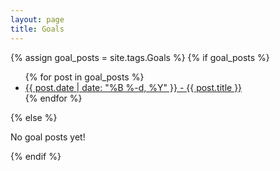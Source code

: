 ```yaml
---
layout: page
title: Goals
---
```


{% assign goal_posts = site.tags.Goals %}
{% if goal_posts %}
  <ul>
    {% for post in goal_posts %}
      <li><a href="{{ post.url }}">{{ post.date | date: "%B %-d, %Y" }} - {{ post.title }}</a></li>
    {% endfor %}
  </ul>
{% else %}
  <p>No goal posts yet!</p>
{% endif %}
